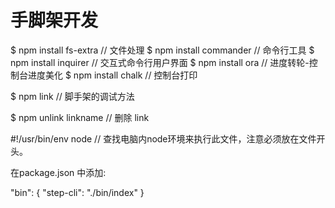 
# 手脚架开发

$ npm install fs-extra        // 文件处理
$ npm install commander       // 命令行工具
$ npm install inquirer        // 交互式命令行用户界面
$ npm install ora             // 进度转轮-控制台进度美化
$ npm install chalk           // 控制台打印

$ npm link // 脚手架的调试方法 

$ npm unlink linkname // 删除 link

#!/usr/bin/env node  // 查找电脑内node环境来执行此文件，注意必须放在文件开头。

在package.json 中添加:

"bin": { 
  "step-cli": "./bin/index" 
}